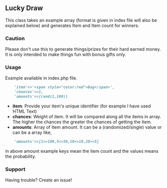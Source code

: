 ## Lucky Draw

This class takes an example array (format is given in index file will also be explained below) and generates Item and Item count for winners.

### Caution

Please don't use this to generate things/prizes for their hard earned money. It is only intended to make things fun with bonus gifts only.

### Usage

Example available in index.php file.

```markdown
    'item'=>'<span style="color:red">Bag</span>',
    'chances'=>1,
    'amounts'=>[rand(1,100)]
```

- **item**: Provide your item's unique identifier (for example I have used HTML Text)
- **chances**: Weight of item. It will be compared along all the items in array. The higher the chances the greater the chances of getting the item.
- **amounts**: Array of Item amount. It can be a (randomized/single) value or can be a array like,
```markdown
    'amounts'=>[1=>100,5=>50,10=>10,20=>5]
```
in above amount example keys mean the item count and the values means the probability.

### Support

Having trouble? Create an issue!
